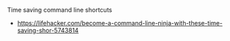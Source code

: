 Time saving command line shortcuts
- https://lifehacker.com/become-a-command-line-ninja-with-these-time-saving-shor-5743814

